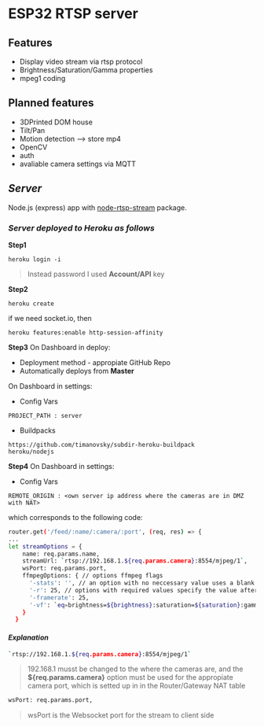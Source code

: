 # ESP32 RTSP server

## Features
- Display video stream via rtsp protocol
- Brightness/Saturation/Gamma properties
- mpeg1 coding

## Planned features
- 3DPrinted DOM house
- Tilt/Pan
- Motion detection --> store mp4
- OpenCV
- auth
- avaliable camera settings via MQTT 

## _Server_
Node.js (express) app with [node-rtsp-stream](https://github.com/kyriesent/node-rtsp-stream) package.
### _Server deployed to Heroku as follows_
**Step1**
```
heroku login -i
```
> Instead password I used **Account/API** key

**Step2**
```
heroku create
```
if we need socket.io, then
```
heroku features:enable http-session-affinity
```

**Step3**
On Dashboard in deploy:
- Deployment method - appropiate GitHub Repo
- Automatically deploys from **Master**

On Dashboard in settings:
- Config Vars
```
PROJECT_PATH : server
```
- Buildpacks
```
https://github.com/timanovsky/subdir-heroku-buildpack
heroku/nodejs
```
**Step4**
On Dashboard in settings:
- Config Vars
```
REMOTE_ORIGIN : <own server ip address where the cameras are in DMZ with NAT>

```
which corresponds to the following code:
```sh
router.get('/feed/:name/:camera/:port', (req, res) => {
...
let streamOptions = {
    name: req.params.name,
    streamUrl: `rtsp://192.168.1.${req.params.camera}:8554/mjpeg/1`,
    wsPort: req.params.port,
    ffmpegOptions: { // options ffmpeg flags
      '-stats': '', // an option with no neccessary value uses a blank string
      '-r': 25, // options with required values specify the value after the key
      '-framerate': 25,
      '-vf': `eq=brightness=${brightness}:saturation=${saturation}:gamma=${gamma}`,
    }
  }
```
#### _Explanation_ 

```sh
`rtsp://192.168.1.${req.params.camera}:8554/mjpeg/1`
```
> 192.168.1 musst be changed to the <server ip address> where the cameras are, and the **${req.params.camera}** option must be used for the appropiate camera port, which is setted up in in the Router/Gateway NAT table

```sh
wsPort: req.params.port,
```
> wsPort is the Websocket port for the stream to client side
